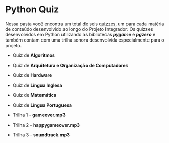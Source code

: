 # Python Quiz

Nessa pasta você encontra um total de seis quizzes, um para cada matéria de conteúdo desenvolvido ao longo do Projeto Integrador. Os quizzes desenvolvidos em Python utilizando as bibliotecas _**pygame**_ e _**pgzero**_ e também contam com uma trilha sonora desenvolvida especialmente para o projeto.

* Quiz de **Algoritmos**
* Quiz de **Arquitetura e Organização de Computadores**
* Quiz de **Hardware**
* Quiz de **Língua Inglesa**
* Quiz de **Matemática**
* Quiz de **Língua Portuguesa**

* Trilha 1 - **gameover.mp3**
* Trilha 2 - **happygameover.mp3**
* Trilha 3 - **soundtrack.mp3**
